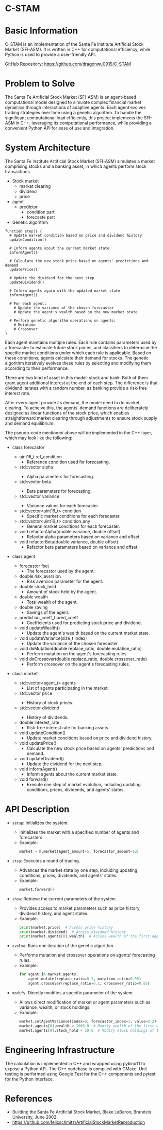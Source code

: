 # C-STAM

Basic Information
================

C-STAM is an implementation of the Santa Fe Institute Artificial Stock Market 
(SFI-ASM). It is written in C++ for computational efficiency, while Python is 
used to provide a user-friendly API.

GitHub Repository: https://github.com/dragonwu0919/C-STAM

Problem to Solve
================

The Santa Fe Artificial Stock Market (SFI-ASM) is an agent-based computational 
model designed to simulate complex financial market dynamics through 
interactions of adaptive agents. Each agent evolves trading strategies over 
time using a genetic algorithm. To handle the significant computational load 
efficiently, this project implements the SFI-ASM in C++, leveraging its 
computational performance, while providing a convenient Python API for ease of 
use and integration.


System Architecture
===================

The Santa Fe Institute Artificial Stock Market (SFI-ASM) simulates a market 
comprising stocks and a banking asset, in which agents perform stock 
transactions.

- Stock market
  - market clearing
  - dividend
  - price
- agent
  - predictor
    - condition part
    - forecaste part
- Genetic algorithm

```
function step() {
  # Update market condition based on price and dividend history
  updateCondition()

  # Inform agents about the current market state
  informAgent()

  # Calculate the new stock price based on agents' predictions and demand
  updatePrice()

  # Update the dividend for the next step
  updateDividend()

  # Inform agents again with the updated market state
  informAgent()

  # For each agent:
    # Update the variance of the chosen forecaster
    # Update the agent's wealth based on the new market state

  # Perform genetic algorithm operations on agents:
    # Mutation
    # Crossover
}
```

Each agent maintains multiple rules. Each rule contains parameters used by a 
forecaster to estimate future stock prices, and classifiers to determine the 
specific market conditions under which each rule is applicable. Based on these 
conditions, agents calculate their demand for stocks. The genetic algorithm 
iteratively evolves these rules by selecting and modifying them according to 
their performance.

There are two kind of asset in this model: stock and bank. Both of them grant
agent additional interest at the end of each step. The difference is that
dividend iterates with a random number, as banking provide a risk-free interest
rate.

After every agent provide its demand, the model need to do market clearing. To
acheive this, the agents' demand functions are deliberately designed as linear
functions of the stock price, which enables straightforward market clearing
through adjustments to ensure stock supply and demand equilibrium.

The pseudo-code mentioned above will be implemented in the C++ layer, which may
look like the following:

- class forecastor
  - uint16_t ref_condition
    - Reference condition used for forecasting.
  - std::vector<double> alpha
    - Alpha parameters for forecasting.
  - std::vector<double> beta
    - Beta parameters for forecasting.
  - std::vector<double> variance
    - Variance values for each forecaster.
  - std::vector<uint16_t> condition
    - Specific market conditions for each forecaster.
  - std::vector<uint16_t> condition_any
    - General market conditions for each forecaster.
  - void refactorAlpha(double variance, double offset)
    - Refactor alpha parameters based on variance and offset.
  - void refactorBeta(double variance, double offset)
    - Refactor beta parameters based on variance and offset.

- class agent
  - forecastor fset
    - The forecastor used by the agent.
  - double risk_aversion
    - Risk aversion parameter for the agent.
  - double stock_hold
    - Amount of stock held by the agent.
  - double wealth
    - Total wealth of the agent.
  - double saving
    - Savings of the agent.
  - prediction_coeff_t pred_coeff
    - Coefficients used for predicting stock price and dividend.
  - void updateWealth()
    - Update the agent's wealth based on the current market state.
  - void updateVariance(size_t index)
    - Update the variance of the chosen forecaster.
  - void doMutation(double replace_ratio, double mutation_ratio)
    - Perform mutation on the agent's forecasting rules.
  - void doCrossover(double replace_ratio, double crossover_ratio)
    - Perform crossover on the agent's forecasting rules.

- class market
  - std::vector<agent_t> agents
    - List of agents participating in the market.
  - std::vector<double> price
    - History of stock prices.
  - std::vector<double> dividend
    - History of dividends.
  - double interest_rate
    - Risk-free interest rate for banking assets.
  - void updateCondition()
    - Update market conditions based on price and dividend history.
  - void updatePrice()
    - Calculate the new stock price based on agents' predictions and demand.
  - void updateDividend()
    - Update the dividend for the next step.
  - void informAgent()
    - Inform agents about the current market state.
  - void forward()
    - Execute one step of market evolution, including updating conditions, prices, dividends, and agents' states.

API Description
===============

- `setup`: Initializes the system.
  - Initializes the market with a specified number of agents and forecasters.
  - Example:
    ```python
    market = m.market(agent_amount=5, forecastor_amount=10)
    ```

- `step`: Executes a round of trading.
  - Advances the market state by one step, including updating conditions, prices, dividends, and agents' states.
  - Example:
    ```python
    market.forward()
    ```

- `show`: Retrieve the current parameters of the system.
  - Provides access to market parameters such as price history, dividend history, and agent states.
  - Example:
    ```python
    print(market.price)  # Access price history
    print(market.dividend)  # Access dividend history
    print(market.agents[0].wealth)  # Access wealth of the first agent
    ```

- `evolve`: Runs one iteration of the genetic algorithm.
  - Performs mutation and crossover operations on agents' forecasting rules.
  - Example:
    ```python
    for agent in market.agents:
        agent.mutate(replace_ratio=0.1, mutation_ratio=0.05)
        agent.crossover(replace_ratio=0.1, crossover_ratio=0.05)
    ```

- `modify`: Directly modifies a specific parameter of the system.
  - Allows direct modification of market or agent parameters such as variance, wealth, or stock holdings.
  - Example:
    ```python
    market.setAgentVariance(index=0, forecastor_index=1, value=0.2)  # Modify variance
    market.agents[0].wealth = 1000.0  # Modify wealth of the first agent
    market.agents[0].stock_hold = 50.0  # Modify stock holdings of the first agent
    ```

Engineering Infrastructure
==========================

The calculation is implemented in C++ and wrapped using pybind11 to expose a 
Python API. The C++ codebase is compiled with CMake. Unit testing is performed 
using Google Test for the C++ components and pytest for the Python interface.

References
==========
- Building the Santa Fe Artificial Stock Market, Blake LeBaron, Brandeis 
University, June 2002.
- https://github.com/felixschmitz/ArtificialStockMarketReproduction
